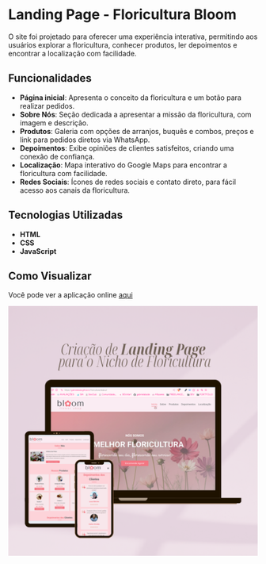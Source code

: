 # Landing Page - Floricultura Bloom

 O site foi projetado para oferecer uma experiência interativa, permitindo aos usuários explorar a floricultura, conhecer produtos, ler depoimentos e encontrar a localização com facilidade.

## Funcionalidades

- **Página inicial**: Apresenta o conceito da floricultura e um botão para realizar pedidos.
- **Sobre Nós**: Seção dedicada a apresentar a missão da floricultura, com imagem e descrição.
- **Produtos**: Galeria com opções de arranjos, buquês e combos, preços e link para pedidos diretos via WhatsApp.
- **Depoimentos**: Exibe opiniões de clientes satisfeitos, criando uma conexão de confiança.
- **Localização**: Mapa interativo do Google Maps para encontrar a floricultura com facilidade.
- **Redes Sociais**: Ícones de redes sociais e contato direto, para fácil acesso aos canais da floricultura.

## Tecnologias Utilizadas

- **HTML**
- **CSS**
- **JavaScript**

## Como Visualizar
Você pode ver a aplicação online [aqui](https://gabrielabade.github.io/floricultura/)

<div> 

![Preview do projeto](./assets/mockup-floricultura.png)

</div>